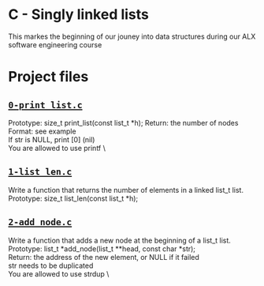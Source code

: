 # C - Singly linked lists
This markes the beginning of our jouney into data structures during our ALX software engineering course

# Project files


## [`0-print_list.c`](0-print_list.c)
Prototype: size_t print_list(const list_t *h);
Return: the number of nodes \
Format: see example \
If str is NULL, print [0] (nil) \
You are allowed to use printf \

## [`1-list_len.c`](1-list_len.c)
Write a function that returns the number of elements in a linked list_t list.
Prototype: size_t list_len(const list_t *h);

## [`2-add_node.c`](2-add_node.c)
Write a function that adds a new node at the beginning of a list_t list.
Prototype: list_t *add_node(list_t **head, const char *str); \
Return: the address of the new element, or NULL if it failed \
str needs to be duplicated \
You are allowed to use strdup \
